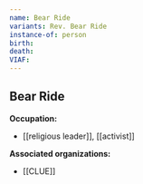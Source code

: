 ```yaml
---
name: Bear Ride
variants: Rev. Bear Ride
instance-of: person
birth: 
death: 
VIAF: 
---
```

## Bear Ride

**Occupation:** 
- [[religious leader]], [[activist]]

**Associated organizations:** 
- [[CLUE]]